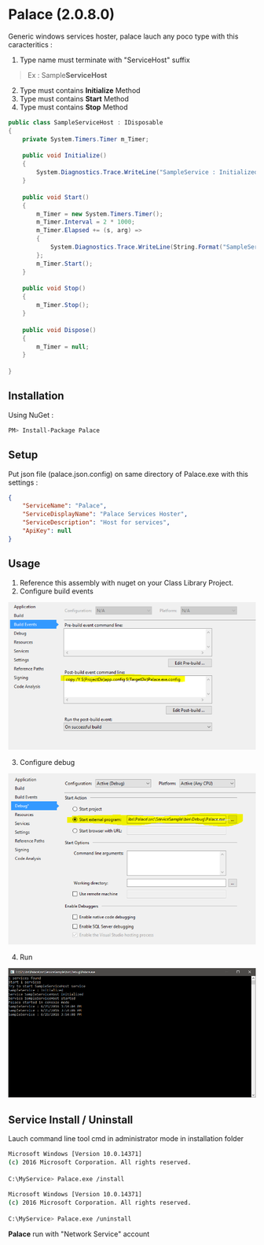 # Palace (2.0.8.0)
Generic windows services hoster, palace lauch any poco type with this caracteritics :

1. Type name must terminate with "ServiceHost" suffix
> Ex : Sample**ServiceHost**
2. Type must contains **Initialize** Method
3. Type must contains **Start** Method
4. Type must contains **Stop** Method

```c#
public class SampleServiceHost : IDisposable
{
	private System.Timers.Timer m_Timer;

   	public void Initialize()
	{
		System.Diagnostics.Trace.WriteLine("SampleService : Initialized");
	}

	public void Start()
	{
		m_Timer = new System.Timers.Timer();
		m_Timer.Interval = 2 * 1000;
		m_Timer.Elapsed += (s, arg) =>
		{
			System.Diagnostics.Trace.WriteLine(String.Format("SampleService : {0}", DateTime.Now));
		};
		m_Timer.Start();
	}

	public void Stop()
	{
		m_Timer.Stop();
	}

	public void Dispose()
	{
		m_Timer = null;
	}

}
```

## Installation

Using NuGet :

```sh
PM> Install-Package Palace
```


## Setup
Put json file (palace.json.config) on same directory of Palace.exe with this settings :

```json
{
	"ServiceName": "Palace",
	"ServiceDisplayName": "Palace Services Hoster",
	"ServiceDescription": "Host for services",
	"ApiKey": null
}
```

## Usage

1. Reference this assembly with nuget on your Class Library Project.
2. Configure build events

![Build events configuration][BuildEvents]

3. Configure debug

![Build events configuration][Debug]

4. Run

![Build events configuration][Run]


## Service Install / Uninstall

Lauch command line tool cmd in administrator mode in installation folder
```sh
Microsoft Windows [Version 10.0.14371]
(c) 2016 Microsoft Corporation. All rights reserved.

C:\MyService> Palace.exe /install
```

```sh
Microsoft Windows [Version 10.0.14371]
(c) 2016 Microsoft Corporation. All rights reserved.

C:\MyService> Palace.exe /uninstall
```

**Palace** run with "Network Service" account


[BuildEvents]:https://raw.githubusercontent.com/chouteau/palace/master/BuildEvents.PNG
[Debug]:https://raw.githubusercontent.com/chouteau/palace/master/Debug.PNG
[Run]:https://raw.githubusercontent.com/chouteau/palace/master/Run.png